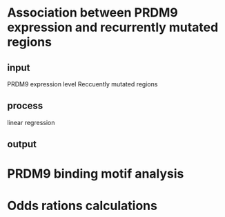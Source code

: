 # Association between PRDM9 expression and recurrently mutated regions
## input
PRDM9 expression level
Reccuently mutated regions
## process
linear regression
## output
# PRDM9 binding motif analysis
# Odds rations calculations

<!--stackedit_data:
eyJoaXN0b3J5IjpbODk3MDE5NTU2LC0xNDQxMzc4MTAzXX0=
-->